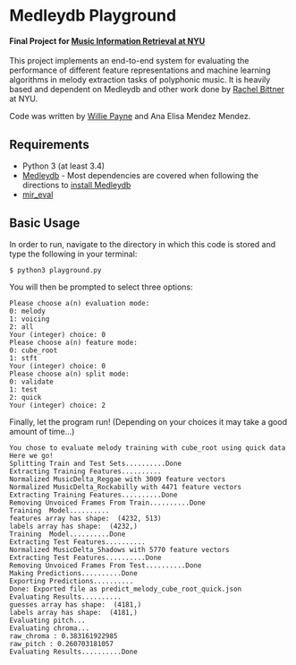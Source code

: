 # Medleydb Playground
#### Final Project for [Music Information Retrieval at NYU](https://wp.nyu.edu/jpbello/teaching/mir/)

This project implements an end-to-end system for evaluating the performance of different feature representations and machine learning algorithms in melody extraction tasks of polyphonic music. It is heavily based and dependent on Medleydb and other work done by [Rachel Bittner](https://steinhardt.nyu.edu/marl/people/bittner) at NYU.

Code was written by [Willie Payne](williepayne.com) and Ana Elisa Mendez Mendez.

## Requirements
  * Python 3 (at least 3.4)
  * [Medleydb](http://medleydb.weebly.com) - Most dependencies are covered when following the directions to [install Medleydb](https://github.com/marl/medleydb)
  * [mir_eval](http://craffel.github.io/mir_eval/)

## Basic Usage
In order to run, navigate to the directory in which this code is stored and type the following in your terminal:
```
$ python3 playground.py
```
You will then be prompted to select three options:
```
Please choose a(n) evaluation mode:
0: melody
1: voicing
2: all
Your (integer) choice: 0
Please choose a(n) feature mode:
0: cube_root
1: stft
Your (integer) choice: 0
Please choose a(n) split mode:
0: validate
1: test
2: quick
Your (integer) choice: 2
```
Finally, let the program run! (Depending on your choices it may take a good amount of time...)
```
You chose to evaluate melody training with cube_root using quick data
Here we go!
Splitting Train and Test Sets..........Done
Extracting Training Features..........
Normalized MusicDelta_Reggae with 3009 feature vectors
Normalized MusicDelta_Rockabilly with 4471 feature vectors
Extracting Training Features..........Done
Removing Unvoiced Frames From Train..........Done
Training  Model..........
features array has shape:  (4232, 513)
labels array has shape:  (4232,)
Training  Model..........Done
Extracting Test Features..........
Normalized MusicDelta_Shadows with 5770 feature vectors
Extracting Test Features..........Done
Removing Unvoiced Frames From Test..........Done
Making Predictions..........Done
Exporting Predictions..........
Done: Exported file as predict_melody_cube_root_quick.json
Evaluating Results..........
guesses array has shape:  (4181,)
labels array has shape:  (4181,)
Evaluating pitch...
Evaluating chroma...
raw_chroma : 0.383161922985
raw_pitch : 0.260703181057
Evaluating Results..........Done
```
